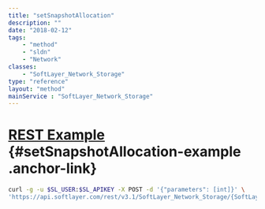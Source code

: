 ```yaml
---
title: "setSnapshotAllocation"
description: ""
date: "2018-02-12"
tags:
    - "method"
    - "sldn"
    - "Network"
classes:
    - "SoftLayer_Network_Storage"
type: "reference"
layout: "method"
mainService : "SoftLayer_Network_Storage"
---
```


# [REST Example](#setSnapshotAllocation-example) <a href="/article/rest/"><i class="fas fa-question"></i></a> {#setSnapshotAllocation-example .anchor-link} 
```bash
curl -g -u $SL_USER:$SL_APIKEY -X POST -d '{"parameters": [int]}' \
'https://api.softlayer.com/rest/v3.1/SoftLayer_Network_Storage/{SoftLayer_Network_StorageID}/setSnapshotAllocation'
```
